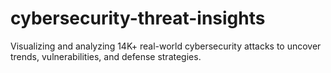 # cybersecurity-threat-insights
Visualizing and analyzing 14K+ real-world cybersecurity attacks to uncover trends, vulnerabilities, and defense strategies.
